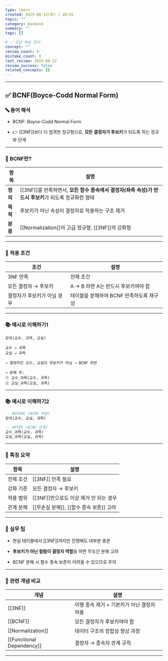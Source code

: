 ```yaml
---
type: learn
created: 2025-08-12(화) / 20:55
topic: ""
category: backend
summary: ""
tags: []

# ✅ 오답 복습 관리
concept: ""
review_count: 0
mistake_count: 0
last_review: 2025-08-12
review_success: false
related_concepts: []
---
```

---

## ✅ BCNF(Boyce-Codd Normal Form)

### 🔤 용어 해석

- BCNF: Boyce-Codd Normal Form
    
- 👉 [[3NF]]보다 더 엄격한 정규형으로, **모든 결정자가 후보키**가 되도록 하는 정규화 단계
    

---

### 🧩 BCNF란?

|항목|설명|
|---|---|
|**정의**|[[3NF]]를 만족하면서, **모든 함수 종속에서 결정자(좌측 속성)가 반드시 후보키**가 되도록 정규화한 형태|
|**목적**|후보키가 아닌 속성이 결정자로 작용하는 구조 제거|
|**분류**|[[Normalization]]의 고급 정규형, [[3NF]]의 강화형|

---

### 🧱 적용 조건

|조건|설명|
|---|---|
|3NF 만족|전제 조건|
|모든 결정자 → 후보키|A → B 라면 A는 반드시 후보키여야 함|
|결정자가 후보키가 아닐 경우|테이블을 분해하여 BCNF 만족하도록 재구성|

---

### 📚 예시로 이해하기1

```plaintext
강의(교수, 과목, 교실)

교수 → 과목  
교실 → 과목

→ 결정자인 교수, 교실이 후보키가 아님 → BCNF 위반

→ 분해 후:
① 교수_과목(교수, 과목)
② 교실_과목(교실, 과목)
```

---

### 📚 예시로 이해하기2

```sql
-- BEFORE (BCNF 위반)
강의(교수, 교실, 과목)

-- AFTER (BCNF 만족)
교수_과목(교수, 과목)
교실_과목(교실, 과목)
```

---

### 🧠 특징 요약

|항목|설명|
|---|---|
|전제 조건|[[3NF]] 만족 필요|
|강화 기준|모든 결정자 → 후보키|
|적용 범위|[[3NF]]만으로도 이상 제거 안 되는 경우|
|관계 분해|[[무손실 분해]], [[함수 종속 보존]] 고려|

---

### 🎯 실무 팁

- 현실 테이블에서 [[3NF]]까지만 진행해도 대부분 충분
    
- **후보키가 아닌 컬럼이 결정자 역할**을 하면 무조건 분해 고려
    
- BCNF 분해 시 함수 종속 보존이 어려울 수 있으므로 주의
    

---

### 🧩 관련 개념 비교

|개념|설명|
|---|---|
|[[3NF]]|이행 종속 제거 + 기본키가 아닌 결정자 허용|
|[[BCNF]]|모든 결정자가 후보키여야 함|
|[[Normalization]]|데이터 구조의 정합성 향상 과정|
|[[Functional Dependency]]|결정자 → 종속자 관계 규칙|

---